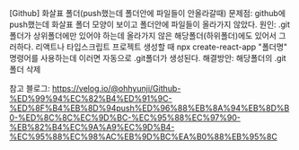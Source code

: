 [Github] 화살표 폴더(push했는데 폴더안에 파일들이 안올라갈때)
문제점: github에 push했는데 화살표 폴더 모양이 보이고 폴더안에 파일들이 올라가지 않았다.
원인: .git폴더가 상위폴더에만 있어야 하는데 올라가지 않은 해당폴더(하위폴더)에도 있어서 그러하다. 리액트나 타입스크립트 프로젝트 생성할 때 npx create-react-app "폴더명" 명령어를 사용하는데 이러면 자동으로 .git폴더가 생성된다. 
해결방안: 해당폴더의 .git폴더 삭제

참고 블로그: https://velog.io/@ohhyunji/Github-%ED%99%94%EC%82%B4%ED%91%9C-%ED%8F%B4%EB%8D%94push%ED%96%88%EB%8A%94%EB%8D%B0-%ED%8C%8C%EC%9D%BC-%EC%95%88%EC%97%90-%EB%82%B4%EC%9A%A9%EC%9D%B4-%EC%95%88%EC%98%AC%EB%9D%BC%EA%B0%88%EB%95%8C
